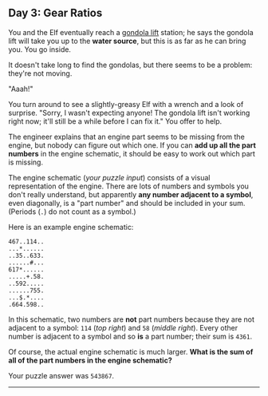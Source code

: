 ## Day 3: Gear Ratios

You and the Elf eventually reach a [gondola lift](https://en.wikipedia.org/wiki/Gondola_lift) 
station; he says the gondola lift will take you up to the **water source**, but this is as 
far as he can bring you. You go inside.

It doesn't take long to find the gondolas, but there seems to be a problem: they're not moving.

"Aaah!"

You turn around to see a slightly-greasy Elf with a wrench and a look of surprise. "Sorry, 
I wasn't expecting anyone! The gondola lift isn't working right now; it'll still be a while 
before I can fix it." You offer to help.

The engineer explains that an engine part seems to be missing from the engine, but nobody can 
figure out which one. If you can **add up all the part numbers** in the engine schematic, it 
should be easy to work out which part is missing.

The engine schematic (_your puzzle input_) consists of a visual representation of the engine. 
There are lots of numbers and symbols you don't really understand, but apparently 
**any number adjacent to a symbol**, even diagonally, is a "part number" and should be included 
in your sum. (Periods (`.`) do not count as a symbol.)

Here is an example engine schematic:

```
467..114..
...*......
..35..633.
......#...
617*......
.....+.58.
..592.....
......755.
...$.*....
.664.598..
```

In this schematic, two numbers are **not** part numbers because they are not adjacent 
to a symbol: `114` (_top right_) and `58` (_middle right_). Every other number is 
adjacent to a symbol and so **is** a part number; their sum is `4361`.

Of course, the actual engine schematic is much larger. **What is the sum of all of the 
part numbers in the engine schematic?**

Your puzzle answer was `543867`.

---

